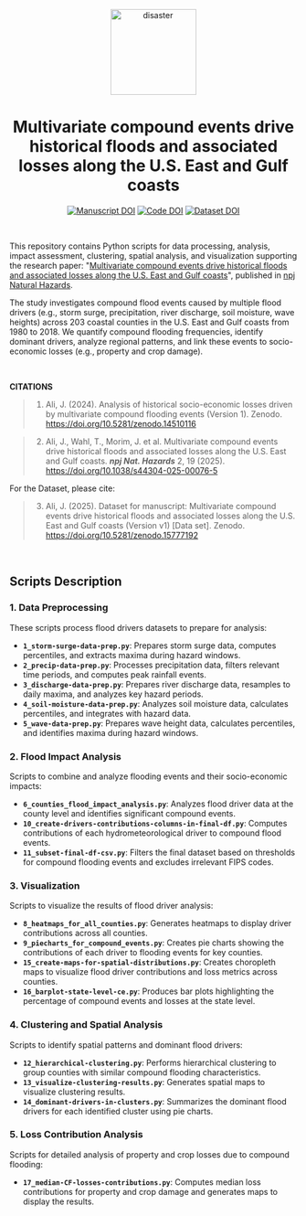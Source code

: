 <p align="center">
    <img src="https://github.com/javedali99/compound-flooding-impacts-usa-coastline/assets/15319503/b8cb6c25-3f0f-4788-bbcd-3387c6267e48" alt="disaster" width="150" height="150">
  </a>
  <h1 align="center">Multivariate compound events drive historical floods and associated losses along the U.S. East and Gulf coasts</h1>
</p>

<div align="center">

[![Manuscript DOI](https://img.shields.io/badge/Manuscript-10.1038/s44304--025--00076--5-green?style=for-the-badge&logo=doi)](https://doi.org/10.1038/s44304-025-00076-5) [![Code DOI](https://img.shields.io/badge/Code-10.5281/zenodo.14510116-blue?style=for-the-badge&logo=github)](https://doi.org/10.5281/zenodo.14510116) [![Dataset DOI](https://img.shields.io/badge/🗄️_Dataset-10.5281/zenodo.15777192-orange?style=for-the-badge&logo=database)](https://doi.org/10.5281/zenodo.15777192)

</div>



<!--
<br>

<p align="center">
  <img src="https://github.com/javedali99/compound-flooding-impacts-usa-coastline/assets/15319503/89d1da7d-db26-42c9-815d-bdf33a352504" alt="flooding"/></a>
</p>
-->

</br>

This repository contains Python scripts for data processing, analysis, impact assessment, clustering, spatial analysis, and visualization supporting the research paper: "[Multivariate compound events drive historical floods and associated losses along the U.S. East and Gulf coasts](https://www.nature.com/articles/s44304-025-00076-5)", published in [npj Natural Hazards](https://www.nature.com/npjnathazards/).

The study investigates compound flood events caused by multiple flood drivers (e.g., storm surge, precipitation, river discharge, soil moisture, wave heights) across 203 coastal counties in the U.S. East and Gulf coasts from 1980 to 2018. We quantify compound flooding frequencies, identify dominant drivers, analyze regional patterns, and link these events to socio-economic losses (e.g., property and crop damage).

</br>

**CITATIONS**
>1. Ali, J. (2024). Analysis of historical socio-economic losses driven by multivariate compound flooding events (Version 1). Zenodo. https://doi.org/10.5281/zenodo.14510116

>2. Ali, J., Wahl, T., Morim, J. et al. Multivariate compound events drive historical floods and associated losses along the U.S. East and Gulf coasts. __*npj Nat. Hazards*__ 2, 19 (2025). https://doi.org/10.1038/s44304-025-00076-5

For the Dataset, please cite:
>3. Ali, J. (2025). Dataset for manuscript: Multivariate compound events drive historical floods and associated losses along the U.S. East and Gulf coasts (Version v1) [Data set]. Zenodo. https://doi.org/10.5281/zenodo.15777192

</br>



## **Scripts Description**

### **1. Data Preprocessing**  
These scripts process flood drivers datasets to prepare for analysis:  
- **`1_storm-surge-data-prep.py`**: Prepares storm surge data, computes percentiles, and extracts maxima during hazard windows.  
- **`2_precip-data-prep.py`**: Processes precipitation data, filters relevant time periods, and computes peak rainfall events.  
- **`3_discharge-data-prep.py`**: Prepares river discharge data, resamples to daily maxima, and analyzes key hazard periods.  
- **`4_soil-moisture-data-prep.py`**: Analyzes soil moisture data, calculates percentiles, and integrates with hazard data.  
- **`5_wave-data-prep.py`**: Prepares wave height data, calculates percentiles, and identifies maxima during hazard windows.  



### **2. Flood Impact Analysis**  
Scripts to combine and analyze flooding events and their socio-economic impacts:  
- **`6_counties_flood_impact_analysis.py`**: Analyzes flood driver data at the county level and identifies significant compound events.  
- **`10_create-drivers-contributions-columns-in-final-df.py`**: Computes contributions of each hydrometeorological driver to compound flood events.  
- **`11_subset-final-df-csv.py`**: Filters the final dataset based on thresholds for compound flooding events and excludes irrelevant FIPS codes.  



### **3. Visualization**  
Scripts to visualize the results of flood driver analysis:  
- **`8_heatmaps_for_all_counties.py`**: Generates heatmaps to display driver contributions across all counties.  
- **`9_piecharts_for_compound_events.py`**: Creates pie charts showing the contributions of each driver to flooding events for key counties.  
- **`15_create-maps-for-spatial-distributions.py`**: Creates choropleth maps to visualize flood driver contributions and loss metrics across counties.  
- **`16_barplot-state-level-ce.py`**: Produces bar plots highlighting the percentage of compound events and losses at the state level.


### **4. Clustering and Spatial Analysis**  
Scripts to identify spatial patterns and dominant flood drivers:  
- **`12_hierarchical-clustering.py`**: Performs hierarchical clustering to group counties with similar compound flooding characteristics.  
- **`13_visualize-clustering-results.py`**: Generates spatial maps to visualize clustering results.  
- **`14_dominant-drivers-in-clusters.py`**: Summarizes the dominant flood drivers for each identified cluster using pie charts.  



### **5. Loss Contribution Analysis**  
Scripts for detailed analysis of property and crop losses due to compound flooding:  
- **`17_median-CF-losses-contributions.py`**: Computes median loss contributions for property and crop damage and generates maps to display the results.  






